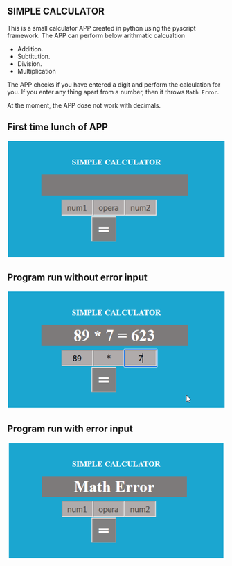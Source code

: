 ## SIMPLE CALCULATOR

This is a small calculator APP created in python using the pyscript framework.
The APP can perform below arithmatic calcualtion
+ Addition. 
+ Subtitution.
+ Division.
+ Multiplication

The APP checks if you have entered a digit and perform the calculation for you.
If you enter any thing apart from a number, then it throws `Math Error`.

At the moment, the APP dose not work with decimals.

## First time lunch of APP
![first time](simple2.png)

## Program run without error input
![first time](simple1.png)

## Program run with error input
![first time](error.png)

